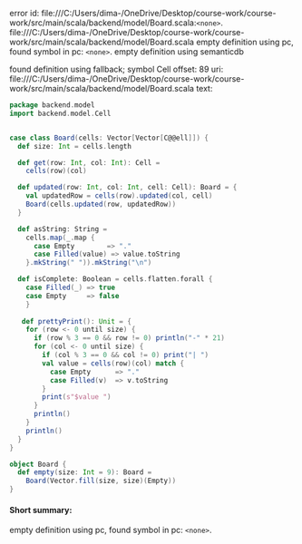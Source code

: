 error id: file:///C:/Users/dima-/OneDrive/Desktop/course-work/course-work/src/main/scala/backend/model/Board.scala:`<none>`.
file:///C:/Users/dima-/OneDrive/Desktop/course-work/course-work/src/main/scala/backend/model/Board.scala
empty definition using pc, found symbol in pc: `<none>`.
empty definition using semanticdb

found definition using fallback; symbol Cell
offset: 89
uri: file:///C:/Users/dima-/OneDrive/Desktop/course-work/course-work/src/main/scala/backend/model/Board.scala
text:
```scala
package backend.model
import backend.model.Cell


case class Board(cells: Vector[Vector[C@@ell]]) {
  def size: Int = cells.length

  def get(row: Int, col: Int): Cell =
    cells(row)(col)

  def updated(row: Int, col: Int, cell: Cell): Board = {
    val updatedRow = cells(row).updated(col, cell)
    Board(cells.updated(row, updatedRow))
  }

  def asString: String =
    cells.map(_.map {
      case Empty        => "."
      case Filled(value) => value.toString
    }.mkString(" ")).mkString("\n")

  def isComplete: Boolean = cells.flatten.forall {
    case Filled(_) => true
    case Empty     => false
    }
   
   def prettyPrint(): Unit = {
    for (row <- 0 until size) {
      if (row % 3 == 0 && row != 0) println("-" * 21)
      for (col <- 0 until size) {
        if (col % 3 == 0 && col != 0) print("| ")
        val value = cells(row)(col) match {
          case Empty      => "."
          case Filled(v)  => v.toString
        }
        print(s"$value ")
      }
      println()
    }
    println()
  }
}

object Board {
  def empty(size: Int = 9): Board =
    Board(Vector.fill(size, size)(Empty))
}
```


#### Short summary: 

empty definition using pc, found symbol in pc: `<none>`.